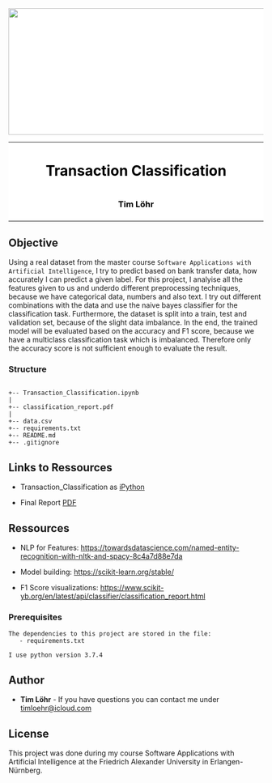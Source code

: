  <div style="background-color:white">
  <div align="center">
    <img src="https://www.fau.de/wp-content/themes/FAU-Einrichtungen/img/logos/fau-logo-240x65.svg" width="700" height="250">
    <hr>
    <h1 style="color:black">Transaction Classification<h1>
    <h3 style="color:black">Tim Löhr<h3>
  </div>
  <hr>
</div>    

## Objective
Using a real dataset from the master course `Software Applications with Artificial Intelligence`, I try to predict based on bank transfer data, how accurately I can predict a given label. For this project, I analyise all the features given to us and underdo different preprocessing techniques, because we have categorical data, numbers and also text.
I try out different combinations with the data and use the naive bayes classifier for the classification task.
Furthermore, the dataset is split into a train, test and validation set, because of the slight data imbalance.
In the end, the trained model will be evaluated based on the accuracy and F1 score, because we have a multiclass classification task which is imbalanced. Therefore only the accuracy score is not sufficient enough to evaluate the result.

### Structure

```

+-- Transaction_Classification.ipynb  
|
+-- classification_report.pdf
|              
+-- data.csv                         
+-- requirements.txt                    
+-- README.md
+-- .gitignore              

```
## Links to Ressources

- Transaction_Classification as [iPython](https://github.com/Mavengence/SAKI_Homework_1/blob/master/Transaction_Classification.ipynb)

- Final Report [PDF](https://github.com/Mavengence/SAKI_Homework_1/blob/master/classification_report.pdf)

## Ressources

- NLP for Features: https://towardsdatascience.com/named-entity-recognition-with-nltk-and-spacy-8c4a7d88e7da

- Model building: https://scikit-learn.org/stable/

- F1 Score visualizations: https://www.scikit-yb.org/en/latest/api/classifier/classification_report.html

### Prerequisites

```
The dependencies to this project are stored in the file:
   - requirements.txt

I use python version 3.7.4
```

## Author

* **Tim Löhr** - If you have questions you can contact me under timloehr@icloud.com

## License

This project was done during my course Software Applications with Artificial Intelligence at the Friedrich Alexander University in Erlangen-Nürnberg.
